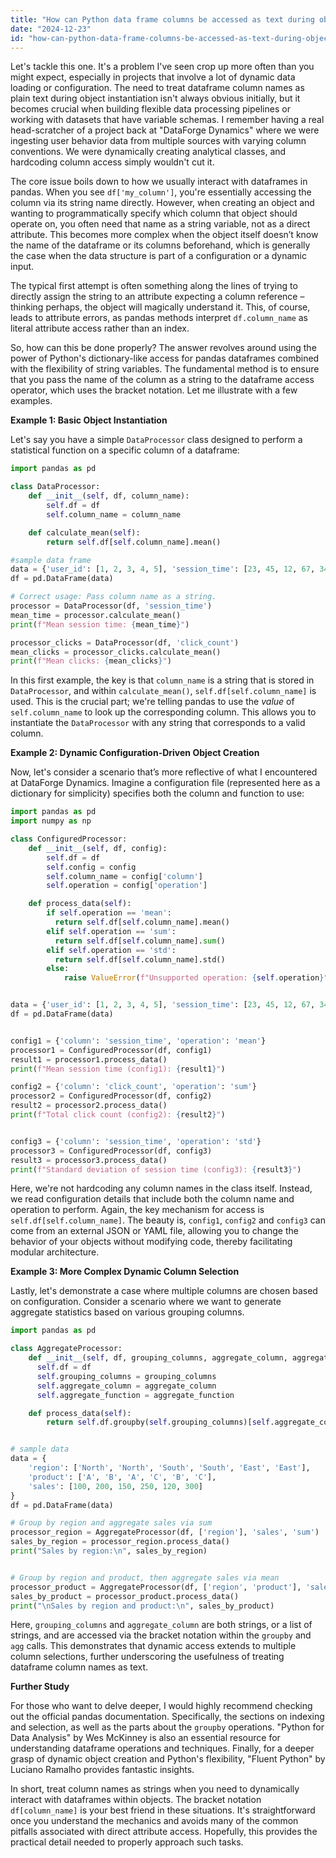 ```yaml
---
title: "How can Python data frame columns be accessed as text during object creation?"
date: "2024-12-23"
id: "how-can-python-data-frame-columns-be-accessed-as-text-during-object-creation"
---
```


Let's tackle this one. It's a problem I've seen crop up more often than you might expect, especially in projects that involve a lot of dynamic data loading or configuration. The need to treat dataframe column names as plain text during object instantiation isn't always obvious initially, but it becomes crucial when building flexible data processing pipelines or working with datasets that have variable schemas. I remember having a real head-scratcher of a project back at "DataForge Dynamics" where we were ingesting user behavior data from multiple sources with varying column conventions. We were dynamically creating analytical classes, and hardcoding column access simply wouldn't cut it.

The core issue boils down to how we usually interact with dataframes in pandas. When you see `df['my_column']`, you're essentially accessing the column via its string name directly. However, when creating an object and wanting to programmatically specify which column that object should operate on, you often need that name as a string variable, not as a direct attribute. This becomes more complex when the object itself doesn’t know the name of the dataframe or its columns beforehand, which is generally the case when the data structure is part of a configuration or a dynamic input.

The typical first attempt is often something along the lines of trying to directly assign the string to an attribute expecting a column reference – thinking perhaps, the object will magically understand it. This, of course, leads to attribute errors, as pandas methods interpret `df.column_name` as literal attribute access rather than an index.

So, how can this be done properly? The answer revolves around using the power of Python's dictionary-like access for pandas dataframes combined with the flexibility of string variables. The fundamental method is to ensure that you pass the name of the column as a string to the dataframe access operator, which uses the bracket notation. Let me illustrate with a few examples.

**Example 1: Basic Object Instantiation**

Let's say you have a simple `DataProcessor` class designed to perform a statistical function on a specific column of a dataframe:

```python
import pandas as pd

class DataProcessor:
    def __init__(self, df, column_name):
        self.df = df
        self.column_name = column_name

    def calculate_mean(self):
        return self.df[self.column_name].mean()

#sample data frame
data = {'user_id': [1, 2, 3, 4, 5], 'session_time': [23, 45, 12, 67, 34],'click_count':[10,20,30,40,50]}
df = pd.DataFrame(data)

# Correct usage: Pass column name as a string.
processor = DataProcessor(df, 'session_time')
mean_time = processor.calculate_mean()
print(f"Mean session time: {mean_time}")

processor_clicks = DataProcessor(df, 'click_count')
mean_clicks = processor_clicks.calculate_mean()
print(f"Mean clicks: {mean_clicks}")
```

In this first example, the key is that `column_name` is a string that is stored in `DataProcessor`, and within `calculate_mean()`, `self.df[self.column_name]` is used. This is the crucial part; we're telling pandas to use the *value* of `self.column_name` to look up the corresponding column. This allows you to instantiate the `DataProcessor` with any string that corresponds to a valid column.

**Example 2: Dynamic Configuration-Driven Object Creation**

Now, let's consider a scenario that’s more reflective of what I encountered at DataForge Dynamics. Imagine a configuration file (represented here as a dictionary for simplicity) specifies both the column and function to use:

```python
import pandas as pd
import numpy as np

class ConfiguredProcessor:
    def __init__(self, df, config):
        self.df = df
        self.config = config
        self.column_name = config['column']
        self.operation = config['operation']

    def process_data(self):
        if self.operation == 'mean':
          return self.df[self.column_name].mean()
        elif self.operation == 'sum':
          return self.df[self.column_name].sum()
        elif self.operation == 'std':
          return self.df[self.column_name].std()
        else:
            raise ValueError(f"Unsupported operation: {self.operation}")


data = {'user_id': [1, 2, 3, 4, 5], 'session_time': [23, 45, 12, 67, 34],'click_count':[10,20,30,40,50]}
df = pd.DataFrame(data)


config1 = {'column': 'session_time', 'operation': 'mean'}
processor1 = ConfiguredProcessor(df, config1)
result1 = processor1.process_data()
print(f"Mean session time (config1): {result1}")

config2 = {'column': 'click_count', 'operation': 'sum'}
processor2 = ConfiguredProcessor(df, config2)
result2 = processor2.process_data()
print(f"Total click count (config2): {result2}")


config3 = {'column': 'session_time', 'operation': 'std'}
processor3 = ConfiguredProcessor(df, config3)
result3 = processor3.process_data()
print(f"Standard deviation of session time (config3): {result3}")
```

Here, we're not hardcoding any column names in the class itself. Instead, we read configuration details that include both the column name and operation to perform. Again, the key mechanism for access is `self.df[self.column_name]`. The beauty is, `config1`, `config2` and `config3` can come from an external JSON or YAML file, allowing you to change the behavior of your objects without modifying code, thereby facilitating modular architecture.

**Example 3: More Complex Dynamic Column Selection**

Lastly, let's demonstrate a case where multiple columns are chosen based on configuration. Consider a scenario where we want to generate aggregate statistics based on various grouping columns.

```python
import pandas as pd

class AggregateProcessor:
    def __init__(self, df, grouping_columns, aggregate_column, aggregate_function):
      self.df = df
      self.grouping_columns = grouping_columns
      self.aggregate_column = aggregate_column
      self.aggregate_function = aggregate_function

    def process_data(self):
        return self.df.groupby(self.grouping_columns)[self.aggregate_column].agg(self.aggregate_function)


# sample data
data = {
    'region': ['North', 'North', 'South', 'South', 'East', 'East'],
    'product': ['A', 'B', 'A', 'C', 'B', 'C'],
    'sales': [100, 200, 150, 250, 120, 300]
}
df = pd.DataFrame(data)

# Group by region and aggregate sales via sum
processor_region = AggregateProcessor(df, ['region'], 'sales', 'sum')
sales_by_region = processor_region.process_data()
print("Sales by region:\n", sales_by_region)


# Group by region and product, then aggregate sales via mean
processor_product = AggregateProcessor(df, ['region', 'product'], 'sales', 'mean')
sales_by_product = processor_product.process_data()
print("\nSales by region and product:\n", sales_by_product)
```

Here, `grouping_columns` and `aggregate_column` are both strings, or a list of strings, and are accessed via the bracket notation within the `groupby` and `agg` calls. This demonstrates that dynamic access extends to multiple column selections, further underscoring the usefulness of treating dataframe column names as text.

**Further Study**

For those who want to delve deeper, I would highly recommend checking out the official pandas documentation. Specifically, the sections on indexing and selection, as well as the parts about the `groupby` operations. "Python for Data Analysis" by Wes McKinney is also an essential resource for understanding dataframe operations and techniques. Finally, for a deeper grasp of dynamic object creation and Python's flexibility, "Fluent Python" by Luciano Ramalho provides fantastic insights.

In short, treat column names as strings when you need to dynamically interact with dataframes within objects. The bracket notation `df[column_name]` is your best friend in these situations. It's straightforward once you understand the mechanics and avoids many of the common pitfalls associated with direct attribute access. Hopefully, this provides the practical detail needed to properly approach such tasks.
